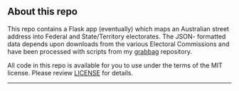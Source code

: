 About this repo
---------------

This repo contains a Flask app (eventually) which maps an Australian
street address into Federal and State/Territory electorates. The JSON-
formatted data depends upon downloads from the various Electoral
Commissions and have been processed with scripts from my [grabbag][grabbag]
repository.

All code in this repo is available for you to use under the
terms of the MIT license. Please review [LICENSE][LICENSE] for details.

----

  [LICENSE]: LICENSE.md
  [grabbag]: ../grabbag


